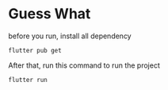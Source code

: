 # Guess What

before you run, install all dependency
```
flutter pub get
```


After that, run this command to run the project

```
flutter run
```
